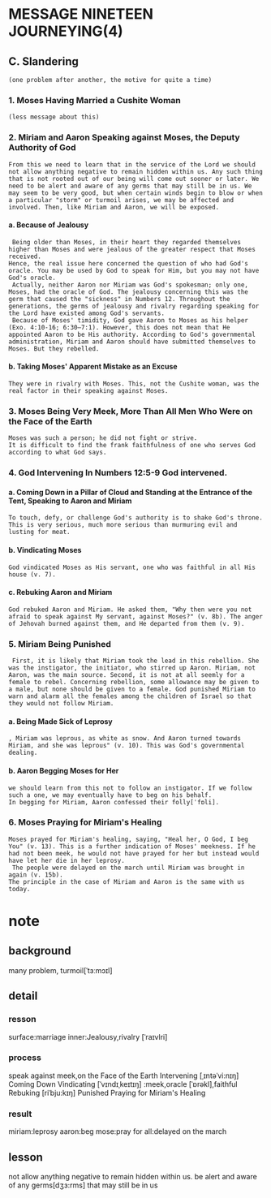 # MESSAGE NINETEEN JOURNEYING(4)

## C. Slandering
	(one problem after another, the motive for quite a time)
### 1. Moses Having Married a Cushite Woman
	(less message about this)
### 2. Miriam and Aaron Speaking against Moses, the Deputy Authority of God
	From this we need to learn that in the service of the Lord we should not allow anything negative to remain hidden within us. Any such thing that is not rooted out of our being will come out sooner or later. We need to be alert and aware of any germs that may still be in us. We may seem to be very good, but when certain winds begin to blow or when a particular "storm" or turmoil arises, we may be affected and involved. Then, like Miriam and Aaron, we will be exposed.
#### a. Because of Jealousy
	 Being older than Moses, in their heart they regarded themselves higher than Moses and were jealous of the greater respect that Moses received. 
	Hence, the real issue here concerned the question of who had God's oracle. You may be used by God to speak for Him, but you may not have God's oracle.
	 Actually, neither Aaron nor Miriam was God's spokesman; only one, Moses, had the oracle of God. The jealousy concerning this was the germ that caused the "sickness" in Numbers 12. Throughout the generations, the germs of jealousy and rivalry regarding speaking for the Lord have existed among God's servants.
	 Because of Moses' timidity, God gave Aaron to Moses as his helper (Exo. 4:10-16; 6:30—7:1). However, this does not mean that He appointed Aaron to be His authority. According to God's governmental administration, Miriam and Aaron should have submitted themselves to Moses. But they rebelled.
#### b. Taking Moses' Apparent Mistake as an Excuse
	They were in rivalry with Moses. This, not the Cushite woman, was the real factor in their speaking against Moses.
### 3. Moses Being Very Meek, More Than All Men Who Were on the Face of the Earth
	Moses was such a person; he did not fight or strive.
	It is difficult to find the frank faithfulness of one who serves God according to what God says.
### 4. God Intervening In Numbers 12:5-9 God intervened.
#### a. Coming Down in a Pillar of Cloud and Standing at the Entrance of the Tent, Speaking to Aaron and Miriam
	To touch, defy, or challenge God's authority is to shake God's throne. This is very serious, much more serious than murmuring evil and lusting for meat.
#### b. Vindicating Moses
	God vindicated Moses as His servant, one who was faithful in all His house (v. 7). 
#### c. Rebuking Aaron and Miriam
	God rebuked Aaron and Miriam. He asked them, "Why then were you not afraid to speak against My servant, against Moses?" (v. 8b). The anger of Jehovah burned against them, and He departed from them (v. 9).
### 5. Miriam Being Punished
	 First, it is likely that Miriam took the lead in this rebellion. She was the instigator, the initiator, who stirred up Aaron. Miriam, not Aaron, was the main source. Second, it is not at all seemly for a female to rebel. Concerning rebellion, some allowance may be given to a male, but none should be given to a female. God punished Miriam to warn and alarm all the females among the children of Israel so that they would not follow Miriam.
#### a. Being Made Sick of Leprosy
	, Miriam was leprous, as white as snow. And Aaron turned towards Miriam, and she was leprous" (v. 10). This was God's governmental dealing.
#### b. Aaron Begging Moses for Her
	we should learn from this not to follow an instigator. If we follow such a one, we may eventually have to beg on his behalf.
	In begging for Miriam, Aaron confessed their folly[ˈfɒli]. 
### 6. Moses Praying for Miriam's Healing
	Moses prayed for Miriam's healing, saying, "Heal her, O God, I beg You" (v. 13). This is a further indication of Moses' meekness. If he had not been meek, he would not have prayed for her but instead would have let her die in her leprosy. 
	 The people were delayed on the march until Miriam was brought in again (v. 15b). 
	The principle in the case of Miriam and Aaron is the same with us today. 

# note 
## background
many problem, 
turmoil[ˈtɜːmɔɪl]
## detail
### resson
surface:marriage
inner:Jealousy,rivalry [ˈraɪvlri]
### process
speak against
meek,on the Face of the Earth
Intervening  [ˌɪntəˈvi:nɪŋ]
	Coming Down
	Vindicating [ˈvɪndɪˌkeɪtɪŋ] :meek,oracle  [ˈɒrəkl],faithful
	Rebuking [riˈbju:kɪŋ]
	Punished
Praying for Miriam's Healing
### result
miriam:leprosy
aaron:beg
mose:pray for
all:delayed on the march 
## lesson
not allow anything negative to remain hidden within us.
be alert and aware of any germs[dʒɜ:rms] that may still be in us
